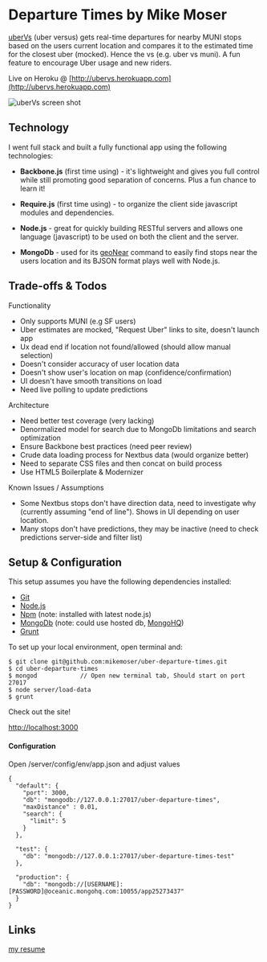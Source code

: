 Departure Times by Mike Moser
=====

[uberVs](http://ubervs.herokuapp.com) (uber versus) gets real-time departures for nearby MUNI stops based on the users current location and compares it to the estimated time for the closest uber (mocked).  Hence the vs (e.g. uber vs muni). A fun feature to encourage Uber usage and new riders.  

Live on Heroku @ [http://ubervs.herokuapp.com](http://ubervs.herokuapp.com)

![uberVs screen shot](http://ubervs.herokuapp.com/img/screen-shot.png)

Technology
---
I went full stack and built a fully functional app using the following technologies:

- **Backbone.js** (first time using) - it's lightweight and gives you full control while still promoting good separation of concerns. Plus a fun chance to learn it!


- **Require.js** (first time using) - to organize the client side javascript modules and dependencies.


- **Node.js** - great for quickly building RESTful servers and allows one language (javascript) to be used on both the client and the server.


- **MongoDb** - used for its [geoNear](http://docs.mongodb.org/manual/reference/command/geoNear) command to easily find stops near the users location and its BJSON format plays well with Node.js.


Trade-offs & Todos
---

Functionality 

- Only supports MUNI (e.g SF users)
- Uber estimates are mocked, "Request Uber" links to site, doesn't launch app
- Ux dead end if location not found/allowed (should allow manual selection)
- Doesn't consider accuracy of user location data
- Doesn't show user's location on map (confidence/confirmation)
- UI doesn't have smooth transitions on load
- Need live polling to update predictions


Architecture

- Need better test coverage (very lacking) 
- Denormalized model for search due to MongoDb limitations and search optimization
- Ensure Backbone best practices (need peer review)
- Crude data loading process for Nextbus data (would organize better)
- Need to separate CSS files and then concat on build process
- Use HTML5 Boilerplate & Modernizer

Known Issues / Assumptions

- Some Nextbus stops don't have direction data, need to investigate why (currently assuming "end of line").  Shows in UI depending on user location.
- Many stops don't have predictions, they may be inactive (need to check predictions server-side and filter list)

Setup & Configuration
---

This setup assumes you have the following dependencies installed: 

- [Git](http://git-scm.com/book/en/Getting-Started-Installing-Git)
- [Node.js](http://nodejs.org/)
- [Npm](http://nodejs.org/) (note: installed with latest node.js)
- [MongoDb](http://www.mongodb.org/) (note: could use hosted db, [MongoHQ](https://www.mongohq.com/))
- [Grunt](http://gruntjs.com/)

To set up your local environment, open terminal and:

```
$ git clone git@github.com:mikemoser/uber-departure-times.git
$ cd uber-departure-times
$ mongod            // Open new terminal tab, Should start on port 27017
$ node server/load-data
$ grunt
```
Check out the site!

[http://localhost:3000](http://localhost:3000)


#### Configuration
Open /server/config/env/app.json and adjust values

```
{
  "default": {
    "port": 3000,
    "db": "mongodb://127.0.0.1:27017/uber-departure-times",
    "maxDistance" : 0.01,
    "search": {
      "limit": 5
    }
  },
  
  "test": {
    "db": "mongodb://127.0.0.1:27017/uber-departure-times-test"
  },

  "production": {
    "db": "mongodb://[USERNAME]:[PASSWORD]@oceanic.mongohq.com:10055/app25273437"
  }
}
```

Links
---
[my resume](https://drive.google.com/file/d/0BwJ5-4p6KtTyU2xwdWZ6eDJfNDg/edit?usp=sharing)

